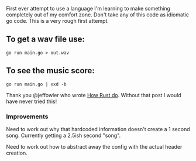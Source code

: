 First ever attempt to use a language I'm learning to make something completely out of my comfort zone.
Don't take any of this code as idiomatic go code.
This is a very rough first attempt.

## To get a wav file use:

```go run main.go > out.wav```

## To see the music score:

```go run main.go | xxd -b```


Thank you @jeffowler who wrote [How Rust do](http://blog.jfo.click/how-rust-do/).
Without that post I would have never tried this!


### Improvements

Need to work out why that hardcoded information doesn't create a 1 second song.
Currently getting a 2.5ish second "song".

Need to work out how to abstract away the config with the actual header creation.


